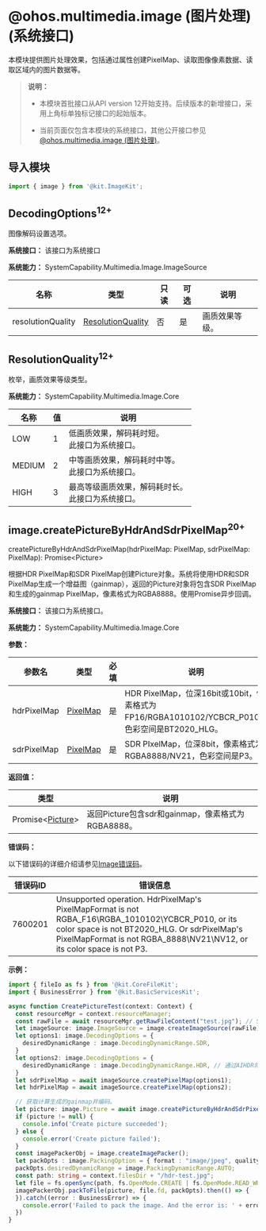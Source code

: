 # @ohos.multimedia.image (图片处理)(系统接口)
<!--Kit: Image Kit-->
<!--Subsystem: Multimedia-->
<!--Owner: @aulight02-->
<!--Designer: @liyang_bryan-->
<!--Tester: @xchaosioda-->
<!--Adviser: @zengyawen-->

本模块提供图片处理效果，包括通过属性创建PixelMap、读取图像像素数据、读取区域内的图片数据等。

> **说明：**
>
> - 本模块首批接口从API version 12开始支持。后续版本的新增接口，采用上角标单独标记接口的起始版本。
>
> - 当前页面仅包含本模块的系统接口，其他公开接口参见[@ohos.multimedia.image (图片处理)](arkts-apis-image.md)。

## 导入模块

```ts
import { image } from '@kit.ImageKit';
```

## DecodingOptions<sup>12+</sup>

图像解码设置选项。

**系统接口：** 该接口为系统接口

**系统能力：** SystemCapability.Multimedia.Image.ImageSource

| 名称               | 类型              | 只读 | 可选 | 说明             |
| ----------------- | ----------------- | ---- | ---- | ---------------- |
| resolutionQuality | [ResolutionQuality](#resolutionquality12) | 否   | 是   | 画质效果等级。 |

## ResolutionQuality<sup>12+</sup>

枚举，画质效果等级类型。

**系统能力：** SystemCapability.Multimedia.Image.Core

| 名称                         | 值      | 说明       |
| ---------------------------- | ------ | ---------- |
| LOW     | 1     | 低画质效果，解码耗时短。<br/>此接口为系统接口。|
| MEDIUM             | 2    | 中等画质效果，解码耗时中等。<br/>此接口为系统接口。|
| HIGH             | 3    | 最高等级画质效果，解码耗时长。<br/>此接口为系统接口。|

## image.createPictureByHdrAndSdrPixelMap<sup>20+</sup>

createPictureByHdrAndSdrPixelMap(hdrPixelMap: PixelMap, sdrPixelMap: PixelMap): Promise\<Picture>

根据HDR PixelMap和SDR PixelMap创建Picture对象。系统将使用HDR和SDR PixelMap生成一个增益图（gainmap），返回的Picture对象将包含SDR PixelMap和生成的gainmap PixelMap，像素格式为RGBA8888。使用Promise异步回调。

**系统接口：** 该接口为系统接口。

**系统能力：** SystemCapability.Multimedia.Image.Core

**参数：**

| 参数名       | 类型                | 必填 | 说明             |
| ------------ | ------------------- | ---- | ---------------- |
| hdrPixelMap | [PixelMap](arkts-apis-image-PixelMap.md) | 是   | HDR PixelMap，位深16bit或10bit，像素格式为FP16/RGBA1010102/YCBCR_P010，色彩空间是BT2020_HLG。 |
| sdrPixelMap | [PixelMap](arkts-apis-image-PixelMap.md) | 是   | SDR PIxelMap，位深8bit，像素格式为RGBA8888/NV21，色彩空间是P3。 |

**返回值：**

| 类型               | 说明              |
| ------------------ | ----------------- |
|Promise\<[Picture](arkts-apis-image-Picture.md)> | 返回Picture包含sdr和gainmap，像素格式为RGBA8888。 |

**错误码：**

以下错误码的详细介绍请参见[Image错误码](errorcode-image.md)。

| 错误码ID | 错误信息                                                     |
| -------- | ------------------------------------------------------------ |
| 7600201      | Unsupported operation. HdrPixelMap's PixelMapFormat is not RGBA_F16\RGBA_1010102\YCBCR_P010, or its color space is not BT2020_HLG. Or sdrPixelMap's PixelMapFormat is not RGBA_8888\NV21\NV12, or its color space is not P3. |

**示例：**

```ts
import { fileIo as fs } from '@kit.CoreFileKit';
import { BusinessError } from '@kit.BasicServicesKit';

async function CreatePictureTest(context: Context) {
  const resourceMgr = context.resourceManager;
  const rawFile = await resourceMgr.getRawFileContent("test.jpg"); // SDR
  let imageSource: image.ImageSource = image.createImageSource(rawFile);
  let options1: image.DecodingOptions = {
    desiredDynamicRange : image.DecodingDynamicRange.SDR,
  }
  let options2: image.DecodingOptions = {
    desiredDynamicRange : image.DecodingDynamicRange.HDR, // 通过AIHDR将SDR解码为HDR。
  }
  let sdrPixelMap = await imageSource.createPixelMap(options1);
  let hdrPixelMap = await imageSource.createPixelMap(options2);

  // 获取计算生成的gainmap并编码。
  let picture: image.Picture = await image.createPictureByHdrAndSdrPixelMap(hdrPixelMap, sdrPixelMap);
  if (picture != null) {
    console.info('Create picture succeeded');
  } else {
    console.error('Create picture failed');
  }
  const imagePackerObj = image.createImagePacker();
  let packOpts : image.PackingOption = { format : "image/jpeg", quality: 98};
  packOpts.desiredDynamicRange = image.PackingDynamicRange.AUTO;
  const path: string = context.filesDir + "/hdr-test.jpg";
  let file = fs.openSync(path, fs.OpenMode.CREATE | fs.OpenMode.READ_WRITE);
  imagePackerObj.packToFile(picture, file.fd, packOpts).then(() => {
  }).catch((error : BusinessError) => {
    console.error('Failed to pack the image. And the error is: ' + error);
  })
}
```